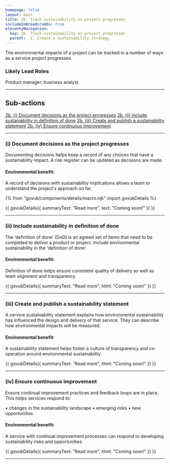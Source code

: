 ```yaml
---
homepage: false
layout: main
title: 2b. Track sustainability as project progresses
includeInBreadcrumbs: true
eleventyNavigation:
  key: 2b. Track sustainability as project progresses
  parent:  2. Create a sustainability strategy
---
```


The environmental impacts of a project can be tracked in a number of ways as a service project progresses.

### Likely Lead Roles

Product manager, business analyst

* * *

## Sub-actions

[2b. (i) Document decisions as the project progresses](#(i)-document-decisions-as-the-project-progresses)
[2b. (ii) Include sustainability in definition of done](#(ii)-include-sustainability-in-definition-of-done)
[2b. (iii) Create and publish a sustainability statement](#(iii)-create-and-publish-a-sustainability-statement)
[2b. (iv) Ensure continuous improvement](#(iv)-ensure-continuous-improvement)

* * *

###  (i) Document decisions as the project progresses

Documenting decisions helps keep a record of any choices that have a sustainability impact. A risk register can be updated as decisions are made.

#### Environmental benefit: 
A record of decisions with sustainability implications allows a team to understand the project's approach so far.

{% from "govuk/components/details/macro.njk" import govukDetails %}

{{ govukDetails({
  summaryText: "Read more",
  text: "Coming soon!"
}) }}
* * *

###  (ii) Include sustainability in definition of done

The ‘definition of done’ (DoD) is an agreed set of items that need to be completed to deliver a product or project. Include environmental sustainability in the 'definition of done'.

#### Environmental benefit: 
Definition of done helps ensure consistent quality of delivery as well as team alignment and transparency. 

{{ govukDetails({
  summaryText: "Read more",
  html: "Coming soon!"
}) }}
* * *

###  (iii) Create and publish a sustainability statement

A service sustainability statement explains how environmental sustainability has influenced the design and delivery of that service. They can describe how environmental impacts will be measured.

#### Environmental benefit: 
A sustainability statement helps foster a culture of transparency and co-operation around environmental sustainability.

{{ govukDetails({
  summaryText: "Read more",
  html: "Coming soon!"
}) }}
* * *

###  (iv) Ensure continuous improvement

Ensure continual improvement practices and feedback loops are in place. This helps services respond to:

• changes in the sustainability landscape
• emerging risks
• new opportunities 

#### Environmental benefit: 
A service with continual improvement processes can respond to developing sustainability risks and opportunities.

{{ govukDetails({
  summaryText: "Read more",
  html: "Coming soon!"
}) }}
* * *